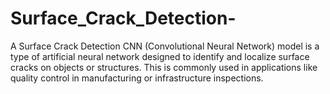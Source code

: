# Surface_Crack_Detection-
A Surface Crack Detection CNN (Convolutional Neural Network) model is a type of artificial neural network designed to identify and localize surface cracks on objects or structures. This is commonly used in applications like quality control in manufacturing or infrastructure inspections.
